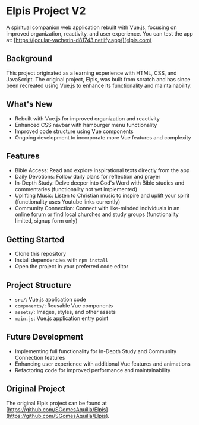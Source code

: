 **Elpis Project V2**
======================

A spiritual companion web application rebuilt with Vue.js, focusing on improved organization, reactivity, and user experience.
You can test the app at: [https://jocular-vacherin-d81743.netlify.app/](elpis.com)

**Background**
---------------

This project originated as a learning experience with HTML, CSS, and JavaScript. The original project, Elpis, was built from scratch and has since been recreated using Vue.js to enhance its functionality and maintainability.

**What's New**
--------------

* Rebuilt with Vue.js for improved organization and reactivity
* Enhanced CSS navbar with hamburger menu functionality
* Improved code structure using Vue components
* Ongoing development to incorporate more Vue features and complexity

**Features**
------------

* Bible Access: Read and explore inspirational texts directly from the app
* Daily Devotions: Follow daily plans for reflection and prayer
* In-Depth Study: Delve deeper into God's Word with Bible studies and commentaries (functionality not yet implemented)
* Uplifting Music: Listen to Christian music to inspire and uplift your spirit (functionality uses Youtube links currently)
* Community Connection: Connect with like-minded individuals in an online forum or find local churches and study groups (functionality limited, signup form only)

**Getting Started**
-------------------

* Clone this repository
* Install dependencies with `npm install`
* Open the project in your preferred code editor

**Project Structure**
---------------------

* `src/`: Vue.js application code
* `components/`: Reusable Vue components
* `assets/`: Images, styles, and other assets
* `main.js`: Vue.js application entry point

**Future Development**
----------------------

* Implementing full functionality for In-Depth Study and Community Connection features
* Enhancing user experience with additional Vue features and animations
* Refactoring code for improved performance and maintainability

**Original Project**
-------------------

The original Elpis project can be found at [https://github.com/SGomesAquilla/Elpis](https://github.com/SGomesAquilla/Elpis).